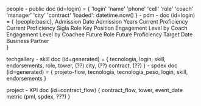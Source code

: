 people
	- public
		doc (id=login) = {
	       'login'
	       'name'
	       'phone'
	       'cell'
	       'role'
	       'coach'
	       'manager'
	       'city'
	       'contract'
	       'loaded': datetime.now()
			}
	- pdm
		- doc (id=login) = {
			{people:basic},
			Admission Date
			Admission Years
			Current Proficiency
			Current Proficiency Sigla
			Role Key Position
			Engagement Level by Coach
			Engagement Level by Coachee
			Future Role
			Future Proficiency
			Target Date
			Business Partner			
		}

techgallery
	- skill
		doc (id=generated) = {
			tecnologia, 
			login, 
			skill, 
			endorsements,
			role,
			tower,  (??)
			city, (??)
			contract, (??)
			}
	- spdex
		doc (id=generated) = {
			projeto-flow,
			tecnologia,
			tecnologia_peso,
			login,
			skill,
			endorsements
		}

project
	- KPI
		doc (id=contract_flow) {
			contract_flow,
			tower,
			event_date
			metric  (pml, spdex, ???)
		}




